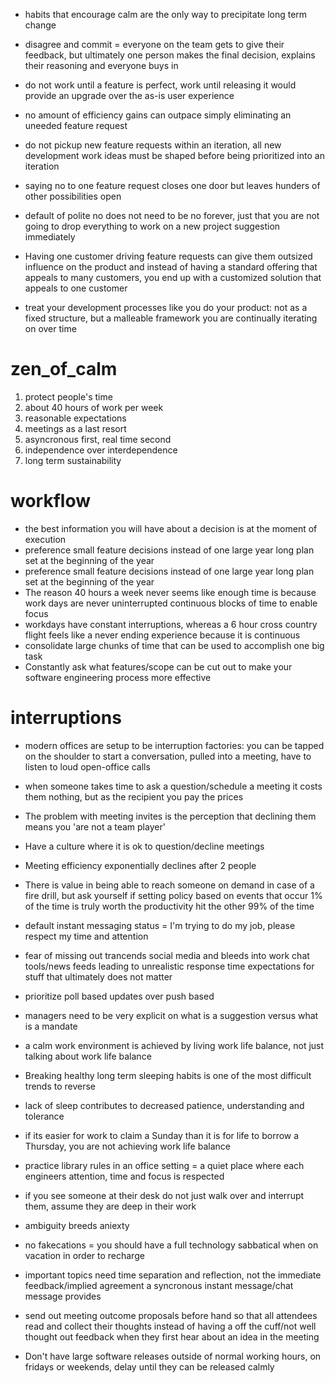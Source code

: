 - habits that encourage calm are the only way to precipitate long term change
- disagree and commit = everyone on the team gets to give their feedback, but ultimately one person makes the final decision, explains their reasoning and everyone buys in
- do not work until a feature is perfect, work until releasing it would provide an upgrade over the as-is user experience
- no amount of efficiency gains can outpace simply eliminating an uneeded feature request
- do not pickup new feature requests within an iteration, all new development work ideas must be shaped before being prioritized into an iteration
- saying no to one feature request closes one door but leaves hunders of other possibilities open
- default of polite no does not need to be no forever, just that you are not going to drop everything to work on a new project suggestion immediately
- Having one customer driving feature requests can give them outsized influence on the product and instead of having a standard offering that appeals to many customers, you end up with a customized solution that appeals to one customer


- treat your development processes like you do your product: not as a fixed structure, but a malleable framework you are continually iterating on over time


# zen_of_calm
1) protect people's time
2) about 40 hours of work per week
3) reasonable expectations
4) meetings as a last resort
5) asyncronous first, real time second
6) independence over interdependence
7) long term sustainability



# workflow
- the best information you will have about a decision is at the moment of execution
- preference small feature decisions instead of one large year long plan set at the beginning of the year
- preference small feature decisions instead of one large year long plan set at the beginning of the year
- The reason 40 hours a week never seems like enough time is because work days are never uninterrupted continuous blocks of time to enable focus
- workdays have constant interruptions, whereas a 6 hour cross country flight feels like a never ending experience because it is continuous
- consolidate large chunks of time that can be used to accomplish one big task
- Constantly ask what features/scope can be cut out to make your software engineering process more effective



# interruptions

- modern offices are setup to be interruption factories: you can be tapped on the shoulder to start a conversation, pulled into a meeting, have to listen to loud open-office calls
- when someone takes time to ask a question/schedule a meeting it costs them nothing, but as the recipient you pay the prices
- The problem with meeting invites is the perception that declining them means you 'are not a team player'
- Have a culture where it is ok to question/decline meetings
- Meeting efficiency exponentially declines after 2 people
- There is value in being able to reach someone on demand in case of a fire drill, but ask yourself if setting policy based on events that occur 1% of the time is truly worth the productivity hit the other 99% of the time



- default instant messaging status = I'm trying to do my job, please respect my time and attention
- fear of missing out trancends social media and bleeds into work chat tools/news feeds leading to unrealistic response time expectations for stuff that ultimately does not matter
- prioritize poll based updates over push based
- managers need to be very explicit on what is a suggestion versus what is a mandate
  

- a calm work environment is achieved by living work life balance, not just talking about work life balance
- Breaking healthy long term sleeping habits is one of the most difficult trends to reverse
- lack of sleep contributes to decreased patience, understanding and tolerance
- if its easier for work to claim a Sunday than it is for life to borrow a Thursday, you are not achieving work life balance


- practice library rules in an office setting = a quiet place where each engineers attention, time and focus is respected
- if you see someone at their desk do not just walk over and interrupt them, assume they are deep in their work
- ambiguity breeds aniexty
- no fakecations = you should have a full technology sabbatical when on vacation in order to recharge


- important topics need time separation and reflection, not the immediate feedback/implied agreement a syncronous instant message/chat message provides
- send out meeting outcome proposals before hand so that all attendees read and collect their thoughts instead of having a off the cuff/not well thought out feedback when they first hear about an idea in the meeting
- Don't have large software releases outside of normal working hours, on fridays or weekends, delay until they can be released calmly